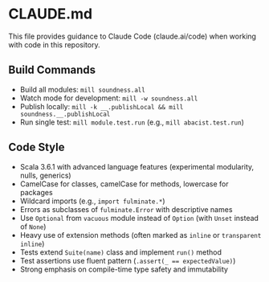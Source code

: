 # CLAUDE.md

This file provides guidance to Claude Code (claude.ai/code) when working with code in this repository.

## Build Commands
- Build all modules: `mill soundness.all`
- Watch mode for development: `mill -w soundness.all`
- Publish locally: `mill -k __.publishLocal && mill soundness.__.publishLocal`
- Run single test: `mill module.test.run` (e.g., `mill abacist.test.run`)

## Code Style
- Scala 3.6.1 with advanced language features (experimental modularity, nulls, generics)
- CamelCase for classes, camelCase for methods, lowercase for packages
- Wildcard imports (e.g., `import fulminate.*`)
- Errors as subclasses of `fulminate.Error` with descriptive names
- Use `Optional` from `vacuous` module instead of `Option` (with `Unset` instead of `None`)
- Heavy use of extension methods (often marked as `inline` or `transparent inline`)
- Tests extend `Suite(name)` class and implement `run()` method
- Test assertions use fluent pattern (`.assert(_ == expectedValue)`)
- Strong emphasis on compile-time type safety and immutability